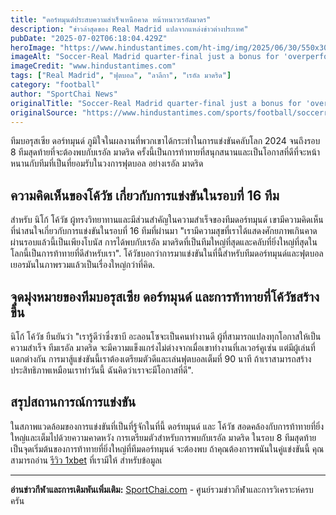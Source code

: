 ```yaml
---
title: "ดอร์ทมุนด์ประสบความสำเร็จเหนือคาด หน้าหนาวเรอัลมาดร"
description: "ข่าวล่าสุดของ Real Madrid แปลจากแหล่งข่าวต่างประเทศ"
pubDate: "2025-07-02T06:18:04.429Z"
heroImage: "https://www.hindustantimes.com/ht-img/img/2025/06/30/550x309/ht-generic_sports3_1751287397748_1751287408612.jpg"
imageAlt: "Soccer-Real Madrid quarter-final just a bonus for 'overperforming' Dortmund"
imageCredit: "www.hindustantimes.com"
tags: ["Real Madrid", "ฟุตบอล", "ลาลีกา", "เรอัล มาดริด"]
category: "football"
author: "SportChai News"
originalTitle: "Soccer-Real Madrid quarter-final just a bonus for 'overperforming' Dortmund"
originalSource: "https://www.hindustantimes.com/sports/football/soccerreal-madrid-quarter-final-just-a-bonus-for-overperforming-dortmund-101751430696837.html"
---
```


ทีมบอรุสเซีย ดอร์ทมุนด์ ภูมิใจในผลงานที่พวกเขาได้กระทำในการแข่งขันคลับโลก 2024 จนถึงรอบ 8 ทีมสุดท้ายที่จะต้องพบกับเรอัล มาดริด ครั้งนี้เป็นการท้าทายที่สนุกสนานและเป็นโอกาสที่ดีที่จะหน้าหนานกับทีมที่เป็นที่ยอมรับในวงการฟุตบอล อย่างเรอัล มาดริด
## ความคิดเห็นของโค้วัช เกี่ยวกับการแข่งขันในรอบที่ 16 ทีม
สำหรับ นิโก้ โค้วัช ผู้ทรงวิทยาทานและมีส่วนสำคัญในความสำเร็จของทีมดอร์ทมุนด์ เขามีความคิดเห็นที่น่าสนใจเกี่ยวกับการแข่งขันในรอบที่ 16 ทีมที่ผ่านมา "เรามีความสุขที่เราได้แสดงศักยภาพเกินคาด ผ่านรอบแล้วนี้เป็นเพียงโบนัส การได้พบกับเรอัล มาดริดที่เป็นทีมใหญ่ที่สุดและคลับที่ยิ่งใหญ่ที่สุดในโลกนี้เป็นการท้าทายที่ดีสำหรับเรา". โค้วัชบอกว่าการมาแข่งขันในที่นี้สำหรับทีมดอร์ทมุนด์และฟุตบอลเยอรมันในภาพรวมแล้วเป็นเรื่องใหญ่กว่าที่คิด.
## จุดมุ่งหมายของทีมบอรุสเซีย ดอร์ทมุนด์ และการท้าทายที่โค้วัชสร้างขึ้น
นิโก้ โค้วัช ยืนยันว่า "เรารู้ดีว่าซึ่งซาบี อะลอนโซจะเป็นคนทำงานดี ผู้ที่สามารถแปลงทุกโอกาสให้เป็นความสำเร็จ ทีมเรอัล มาดริด จะมีความแข็งแกร่งไม่ต่างจากเมื่อเขาทำงานที่เลเวอร์คูเซ่น แต่มีผู้เล่นที่แตกต่างกัน การมาสู้แข่งขันนี้เราต้องเตรียมตัวดีและเล่นฟุตบอลเต็มที่ 90 นาที ถ้าเราสามารถสร้างประสิทธิภาพเหมือนเราทำวันนี้ ฉันคิดว่าเราจะมีโอกาสที่ดี". 
## สรุปสถานการณ์การแข่งขัน
ในสภาพแวดล้อมของการแข่งขันที่เป็นที่รู้จักในที่นี้ ดอร์ทมุนด์ และ โค้วัช สอดคล้องกับการท้าทายที่ยิ่งใหญ่และเต็มไปด้วยความคาดหวัง การเตรียมตัวสำหรับการพบกับเรอัล มาดริด ในรอบ 8 ทีมสุดท้ายเป็นจุดเริ่มต้นของการท้าทายที่ยิ่งใหญ่ที่ทีมดอร์ทมุนด์ จะต้องพบ
ถ้าคุณต้องการพนันในคู่แข่งขันนี้ คุณสามารถอ่าน [รีวิว 1xbet](https://sportchai.com/%E0%B8%A3%E0%B8%B5%E0%B8%A7%E0%B8%B4%E0%B8%A7%E0%B8%84%E0%B8%B2%E0%B8%AA%E0%B8%B4%E0%B9%82%E0%B8%99/1xbet-%E0%B8%A3%E0%B8%A7%E0%B8%A7/) ที่เรามีให้ สำหรับข้อมูลเ

---

**อ่านข่าวกีฬาและการเดิมพันเพิ่มเติม:** [SportChai.com](https://sportchai.com) - ศูนย์รวมข่าวกีฬาและการวิเคราะห์ครบครัน